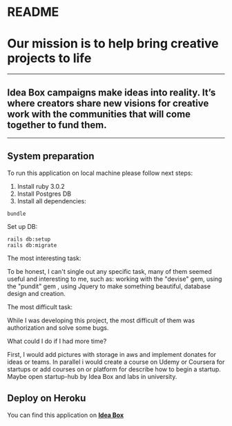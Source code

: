 # README

# Our mission is to help bring creative projects to life

*** 

## Idea Box campaigns make ideas into reality. It’s where creators share new visions for creative work with the communities that will come together to fund them.

***

## **System preparation**
To run this application on local machine please follow next steps:
1. Install ruby 3.0.2
2. Install Postgres DB
3. Install all dependencies:
 ```
 bundle
 ```
Set up DB:
 ```
 rails db:setup  
 rails db:migrate
 ```

The most interesting task:

To be honest, I can't single out any specific task, many of them seemed useful and interesting to me, such as: working with the "devise" gem, using the "pundit" gem , using Jquery to make something beautiful, database design and creation.

The most difficult task:

While I was developing this project, the most difficult of them was authorization and solve some bugs.

What could I do if I had more time?

First, I would add pictures with storage in aws and implement donates for ideas or teams. In parallel i would create a course on Udemy or Coursera for startups or add courses on or platform for describe how to begin a startup. Maybe open startup-hub by Idea Box and labs in university.

## **Deploy on Heroku**
You can find this application on **[Idea Box](https://idea-box-app.herokuapp.com/)**  

